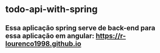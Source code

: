 # todo-api-with-spring

## Essa aplicação spring serve de back-end para essa aplicação em angular: https://r-lourenco1998.github.io
